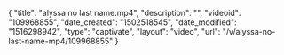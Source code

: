 {
    "title": "alyssa no last name.mp4",
    "description": "",
    "videoid": "109968855",
    "date_created": "1502518545",
    "date_modified": "1516298942",
    "type": "captivate",
    "layout": "video",
    "url": "\/v\/alyssa-no-last-name-mp4\/109968855"
}